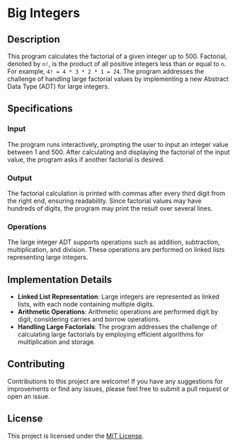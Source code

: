 # Big Integers

## Description

This program calculates the factorial of a given integer up to 500. Factorial, denoted by `n!`, is the product of all positive integers less than or equal to `n`. For example, `4! = 4 * 3 * 2 * 1 = 24`. The program addresses the challenge of handling large factorial values by implementing a new Abstract Data Type (ADT) for large integers.

## Specifications

### Input

The program runs interactively, prompting the user to input an integer value between 1 and 500. After calculating and displaying the factorial of the input value, the program asks if another factorial is desired.

### Output

The factorial calculation is printed with commas after every third digit from the right end, ensuring readability. Since factorial values may have hundreds of digits, the program may print the result over several lines.

### Operations

The large integer ADT supports operations such as addition, subtraction, multiplication, and division. These operations are performed on linked lists representing large integers.

## Implementation Details

- **Linked List Representation**: Large integers are represented as linked lists, with each node containing multiple digits.
- **Arithmetic Operations**: Arithmetic operations are performed digit by digit, considering carries and borrow operations.
- **Handling Large Factorials**: The program addresses the challenge of calculating large factorials by employing efficient algorithms for multiplication and storage.



## Contributing

Contributions to this project are welcome! If you have any suggestions for improvements or find any issues, please feel free to submit a pull request or open an issue.

## License

This project is licensed under the [MIT License](LICENSE).

